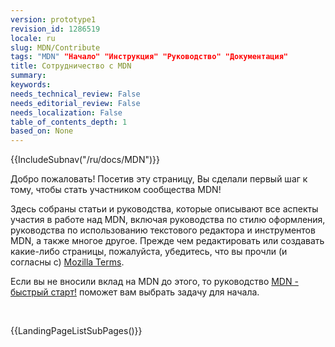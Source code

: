 ```yaml
---
version: prototype1
revision_id: 1286519
locale: ru
slug: MDN/Contribute
tags: "MDN" "Начало" "Инструкция" "Руководство" "Документация"
title: Сотрудничество с MDN
summary: 
keywords: 
needs_technical_review: False
needs_editorial_review: False
needs_localization: False
table_of_contents_depth: 1
based_on: None
---
```

<div>{{IncludeSubnav("/ru/docs/MDN")}}</div>

<p><span>Добро пожаловать</span>! Посетив эту страницу, Вы сделали первый шаг к тому, чтобы стать участником сообщества MDN!</p>

<p><span class="seoSummary">Здесь собраны статьи и руководства, которые описывают все аспекты участия в работе над MDN, включая руководства по стилю оформления, руководства по использованию текстового редактора и инструментов MDN, а также многое другое. Прежде чем редактировать или создавать какие-либо страницы, пожалуйста, убедитесь, что вы прочли (и согласны с)&nbsp;<a href="https://www.mozilla.org/ru/about/legal/terms/mozilla/">Mozilla Terms</a>.</span></p>

<p>Если вы не вносили вклад на MDN до этого, то руководство <a href="/ru/docs/MDN/Getting_started">MDN - быстрый старт!</a> поможет вам выбрать задачу для начала.</p>

<div class="row topicpage-table">&nbsp;</div>

<p>{{LandingPageListSubPages()}}</p>

